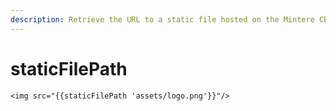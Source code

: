 ```yaml
---
description: Retrieve the URL to a static file hosted on the Mintere CDN.
---
```


# staticFilePath

```markup
<img src="{{staticFilePath 'assets/logo.png'}}"/>
```



